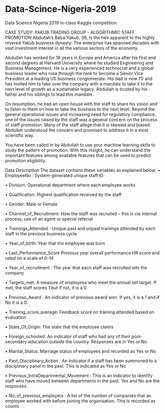 # Data-Scince-Nigeria-2019
Data Science Nigeria 2019 in-class Kaggle competition

CASE STUDY: YAKUB TRADING GROUP - ALGORITHMIC STAFF PROMOTION
Abdullah’s Baba Yakub, 38, is the heir apparent to the highly revered Yakub business dynasty. The enterprise has spanned decades with vast investment interest in all the various sectors of the economy.

Abdullah has worked for 16 years in Europe and America after his first and second degrees at Harvard University where he studied Engineering and Business Management. He is a very experienced technocrat and a global business leader who rose through the rank to become a Senior Vice President at a leading US business conglomerate.
His dad is now 70 and has invited him to take over the company with a mandate to take it to the next level of growth as a sustainable legacy. Abdullah is trusted by his father and his siblings to lead this mandate.

On resumption, he had an open house with the staff to share his vision and to listen to them on how to take the business to the next level. Beyond the general operational issues and increasing need for regulatory compliance, one of the issues raised by the staff was a general concern on the process of staff promotion. Many of the staff allege that it is skewed and biased. Abdullah understood the concern and promised to address it in a most scientific way.

You have been called in by Abdullah to use your machine learning skills to study the pattern of promotion. With this insight, he can understand the important features among available features that can be used to predict promotion eligibility.

Data Description
The dataset contains these variables as explained below: • EmployeeNo : System-generated unique staff ID

• Division: Operational department where each employee works

• Qualification: Highest qualification received by the staff

• Gender: Male or Female

• Channel_of_Recruitment: How the staff was recruited – this is via internal process, use of an agent or special referral

• Trainings_Attended : Unique paid and unpaid trainings attended by each staff in the previous business cycle

• Year_of_birth: Year that the employee was born

• Last_Performance_Score Previous year overall performance HR score and rated on a scale of 0-14

• Year_of_recruitment : The year that each staff was recruited into the company

• Targets_met: A measure of employees who meet the annual set target. If met, the staff scores 1 but if not, it is a 0.

• Previous_Award : An indicator of previous award won. If yes, it is a 1 and if No it is a 0.

• Training_score_average: Feedback score on training attended based on evaluation

• State_Of_Origin: The state that the employee claims

• Foreign_schooled: An indicator of staff who had any of their post-secondary education outside the country. Responses are in Yes or No

• Marital_Status: Marriage status of employees and recorded as Yes or No

• Past_Disciplinary_Action : An indicator if a staff has been summoned to a disciplinary panel in the past. This is indicated as Yes or No

• Previous_IntraDepartmental_Movement : This is an indicator to identify staff who have moved between departments in the past. Yes and No are the responses.

• No_of_previous_employers : A list of the number of companies that an employee worked with before joining the organisation. This is recorded as counts

